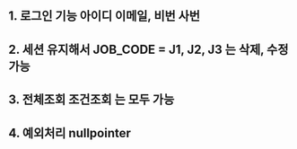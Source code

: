 ## 1. 로그인 기능 아이디 이메일, 비번 사번 

## 2. 세션 유지해서 JOB_CODE = J1, J2, J3 는 삭제, 수정 가능

## 3. 전체조회 조건조회 는 모두 가능

## 4. 예외처리 nullpointer
